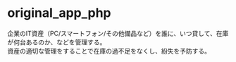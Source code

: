 # original_app_php
企業のIT資産（PC/スマートフォン/その他備品など）を誰に、いつ貸して、在庫が何台あるのか、などを管理する。<br>
資産の適切な管理をすることで在庫の過不足をなくし、紛失を予防する。
